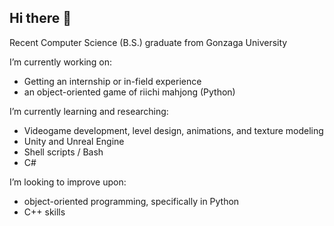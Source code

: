 ## Hi there 👋

Recent Computer Science (B.S.) graduate from Gonzaga University

I’m currently working on:
  - Getting an internship or in-field experience
  - an object-oriented game of riichi mahjong (Python)
  
I’m currently learning and researching:
  - Videogame development, level design, animations, and texture modeling
  - Unity and Unreal Engine
  - Shell scripts / Bash
  - C#
  
I’m looking to improve upon:
  - object-oriented programming, specifically in Python
  - C++ skills
